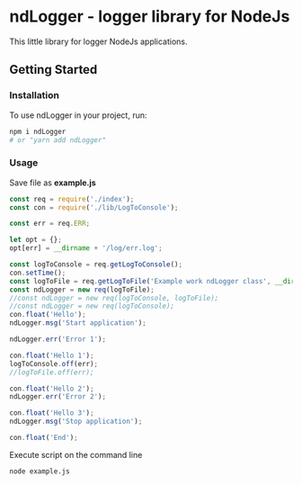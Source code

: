 ndLogger - logger library for NodeJs
====================================

This little library for logger NodeJs applications.

<!-- [START getstarted] -->
## Getting Started

### Installation

To use ndLogger in your project, run:

```bash
npm i ndLogger
# or "yarn add ndLogger"
```

### Usage

Save file as **example.js**

```js
const req = require('./index');
const con = require('./lib/LogToConsole');

const err = req.ERR;

let opt = {};
opt[err] = __dirname + '/log/err.log';

const logToConsole = req.getLogToConsole();
con.setTime();
const logToFile = req.getLogToFile('Example work ndLogger class', __dirname + '/log/example.log', opt);
const ndLogger = new req(logToFile);
//const ndLogger = new req(logToConsole, logToFile);
//const ndLogger = new req(logToConsole);
con.float('Hello');
ndLogger.msg('Start application');

ndLogger.err('Error 1');

con.float('Hello 1');
logToConsole.off(err);
//logToFile.off(err);

con.float('Hello 2');
ndLogger.err('Error 2');

con.float('Hello 3');
ndLogger.msg('Stop application');

con.float('End');
```

Execute script on the command line

```bash
node example.js
```